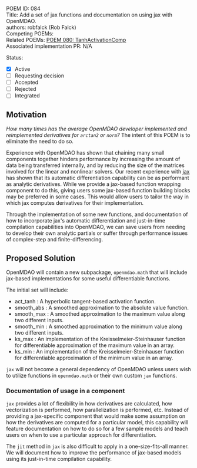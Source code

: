 POEM ID: 084  
Title: Add a set of jax functions and documentation on using jax with OpenMDAO.  
authors: robfalck (Rob Falck)  
Competing POEMs:  
Related POEMs:  [POEM 080: TanhActivationComp](https://github.com/OpenMDAO/POEMs/pull/171)  
Associated implementation PR: N/A

Status:

- [x] Active
- [ ] Requesting decision
- [ ] Accepted 
- [ ] Rejected
- [ ] Integrated

## Motivation

_How many times has the average OpenMDAO developer implemented and reimplemented derivatives for `arctan2` or `norm`?_
The intent of this POEM is to eliminate the need to do so.

Experience with OpenMDAO has shown that chaining many small components together hinders performance by increasing the amount of data being transferred internally, and by reducing the size of the matrices involved for the linear and nonlinear solvers.
Our recent experience with [jax](https://github.com/google/jax) has shown that its automatic differentiation capability can be as performant as analytic derivatives.
While we provide a jax-based function wrapping component to do this, giving users some jax-based function building blocks may be preferred in some cases. This would allow users to tailor the way in which jax computes derivatives for their implementation.  

Through the implementation of some new functions, and documentation of how to incorporate jax's automatic differentiation and just-in-time compilation capabilities into OpenMDAO, we can save users from needing to develop their own analytic partials or suffer through performance issues of complex-step and finite-differencing.

## Proposed Solution

OpenMDAO will contain a new subpackage, `openmdao.math` that will include jax-based implementations for some useful differentiable functions.

The initial set will include:
- act_tanh : A hyperbolic tangent-based activation function.
- smooth_abs : A smoothed approximation to the absolute value function.
- smooth_max : A smoothed approximation to the maximum value along two different inputs.
- smooth_min : A smoothed approximation to the minimum value along two different inputs.
- ks_max : An implementation of the Kreisselmeier-Steinhauser function for differentiable approximation of the maximum value in an array.
- ks_min : An implementation of the Kreisselmeier-Steinhauser function for differentiable approximation of the minimum value in an array.

`jax` will not become a general dependency of OpenMDAO unless users wish to utilize functions in `openmdao.math` or their own custom `jax` functions.

### Documentation of usage in a component

`jax` provides a lot of flexibility in how derivatives are calculated, how vectorization is performed, how parallelization is performed, etc.
Instead of providing a jax-specific component that would make some assumption on how the derivatives are computed for a particular model, this capability will feature documentation on how to do so for a few sample models and teach users on when to use a particular approach for differentiation.

The `jit` method in `jax` is also difficult to apply in a one-size-fits-all manner. We will document how to improve the performance of jax-based models using its just-in-time compilation capability.
